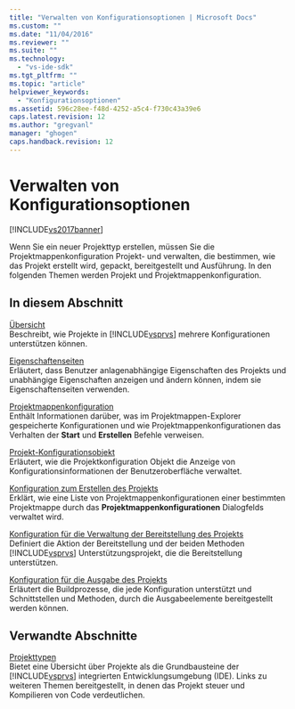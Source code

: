 ```yaml
---
title: "Verwalten von Konfigurationsoptionen | Microsoft Docs"
ms.custom: ""
ms.date: "11/04/2016"
ms.reviewer: ""
ms.suite: ""
ms.technology: 
  - "vs-ide-sdk"
ms.tgt_pltfrm: ""
ms.topic: "article"
helpviewer_keywords: 
  - "Konfigurationsoptionen"
ms.assetid: 596c28ee-f48d-4252-a5c4-f730c43a39e6
caps.latest.revision: 12
ms.author: "gregvanl"
manager: "ghogen"
caps.handback.revision: 12
---
```

# Verwalten von Konfigurationsoptionen
[!INCLUDE[vs2017banner](../../code-quality/includes/vs2017banner.md)]

Wenn Sie ein neuer Projekttyp erstellen, müssen Sie die Projektmappenkonfiguration Projekt\- und verwalten, die bestimmen, wie das Projekt erstellt wird, gepackt, bereitgestellt und Ausführung.  In den folgenden Themen werden Projekt und Projektmappenkonfiguration.  
  
## In diesem Abschnitt  
 [Übersicht](../../extensibility/internals/configuration-options-overview.md)  
 Beschreibt, wie Projekte in [!INCLUDE[vsprvs](../../code-quality/includes/vsprvs_md.md)] mehrere Konfigurationen unterstützen können.  
  
 [Eigenschaftenseiten](../../extensibility/internals/property-pages.md)  
 Erläutert, dass Benutzer anlagenabhängige Eigenschaften des Projekts und unabhängige Eigenschaften anzeigen und ändern können, indem sie Eigenschaftenseiten verwenden.  
  
 [Projektmappenkonfiguration](../../extensibility/internals/solution-configuration.md)  
 Enthält Informationen darüber, was im Projektmappen\-Explorer gespeicherte Konfigurationen und wie Projektmappenkonfigurationen das Verhalten der **Start** und **Erstellen** Befehle verweisen.  
  
 [Projekt\-Konfigurationsobjekt](../../extensibility/internals/project-configuration-object.md)  
 Erläutert, wie die Projektkonfiguration Objekt die Anzeige von Konfigurationsinformationen der Benutzeroberfläche verwaltet.  
  
 [Konfiguration zum Erstellen des Projekts](../../extensibility/internals/project-configuration-for-building.md)  
 Erklärt, wie eine Liste von Projektmappenkonfigurationen einer bestimmten Projektmappe durch das **Projektmappenkonfigurationen** Dialogfelds verwaltet wird.  
  
 [Konfiguration für die Verwaltung der Bereitstellung des Projekts](../../extensibility/internals/project-configuration-for-managing-deployment.md)  
 Definiert die Aktion der Bereitstellung und der beiden Methoden [!INCLUDE[vsprvs](../../code-quality/includes/vsprvs_md.md)] Unterstützungsprojekt, die die Bereitstellung unterstützen.  
  
 [Konfiguration für die Ausgabe des Projekts](../../extensibility/internals/project-configuration-for-output.md)  
 Erläutert die Buildprozesse, die jede Konfiguration unterstützt und Schnittstellen und Methoden, durch die Ausgabeelemente bereitgestellt werden können.  
  
## Verwandte Abschnitte  
 [Projekttypen](../../extensibility/internals/project-types.md)  
 Bietet eine Übersicht über Projekte als die Grundbausteine der [!INCLUDE[vsprvs](../../code-quality/includes/vsprvs_md.md)] integrierten Entwicklungsumgebung \(IDE\).  Links zu weiteren Themen bereitgestellt, in denen das Projekt steuer und Kompilieren von Code verdeutlichen.